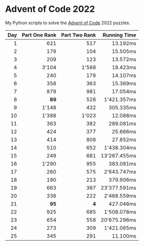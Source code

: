 # Advent of Code 2022

My Python scripts to solve the [Advent of Code](https://adventofcode.com/) 2022 puzzles.

| Day | Part One Rank | Part Two Rank | Running Time |
|----:|--------------:|--------------:|-------------:|
|    1|            621|            517|      13.192ms|
|    2|            179|            104|      15.505ms|
|    3|            209|            123|      13.572ms|
|    4|          3'104|          1'588|      18.423ms|
|    5|            240|            178|      14.107ms|
|    6|            358|            363|      15.369ms|
|    7|            879|            981|      17.054ms|
|    8|         **89**|            528|   1'421.357ms|
|    9|          1'148|            432|     305.335ms|
|   10|          1'388|          1'023|      12.088ms|
|   11|            363|            382|     289.081ms|
|   12|            424|            377|      25.666ms|
|   13|            414|            808|      27.852ms|
|   14|            510|            652|   1'438.304ms|
|   15|            249|            681|  13'267.455ms|
|   16|          1'290|            955|     383.081ms|
|   17|            260|            575|   2'643.747ms|
|   18|            190|            213|     379.906ms|
|   19|            663|            397|  23'377.591ms|
|   20|            338|            222|   2'468.559ms|
|   21|         **95**|          **4**|     427.048ms|
|   22|            925|            685|   1'508.078ms|
|   23|            654|            558|  20'675.296ms|
|   24|            273|            309|   1'421.065ms|
|   25|            345|            291|      11.100ms|
